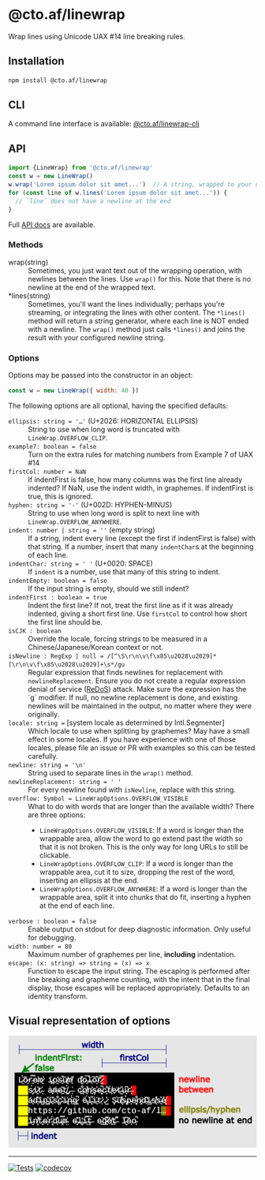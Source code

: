 # @cto.af/linewrap

Wrap lines using Unicode UAX #14 line breaking rules.

## Installation

```sh
npm install @cto.af/linewrap
```

## CLI

A command line interface is available: [@cto.af/linewrap-cli](https://github.com/cto-af/linewrap-cli)

## API

```js
import {LineWrap} from '@cto.af/linewrap'
const w = new LineWrap()
w.wrap('Lorem ipsum dolor sit amet...')  // A string, wrapped to your console length
for (const line of w.lines('Lorem ipsum dolor sit amet...')) {
  // `line` does not have a newline at the end
}
```

Full [API docs](https://cto-af.github.io/linewrap/) are available.

### Methods

<dl>
<dt>wrap(string)</dt>
<dd>Sometimes, you just want text out of the wrapping operation, with newlines
between the lines.  Use <code>wrap()</code> for this.  Note that there is no
newline at the end of the wrapped text.</dd>

<dt>*lines(string)</dt>

<dd>Sometimes, you'll want the lines individually; perhaps you're streaming, or
integrating the lines with other content.  The <code>*lines()</code> method will
return a string generator, where each line is NOT ended with a newline.  The
<code>wrap()</code> method just calls <code>*lines()</code> and joins the result
with your configured newline string.</dd>
</dl>

### Options

Options may be passed into the constructor in an object:

```js
const w = new LineWrap({ width: 40 })
```

The following options are all optional, having the specified defaults:

<dl>
<dt><code>ellipsis: string = '…'</code> (U+2026: HORIZONTAL ELLIPSIS)</dt>
<dd>String to use when long word is truncated with
<code>LineWrap.OVERFLOW_CLIP</code>.</dd>

<dt><code>example7: boolean = false</code></dt>
<dd>Turn on the extra rules for matching numbers from Example 7 of UAX #14</dd>

<dt><code>firstCol: number = NaN</code></dt>
<dd>If indentFirst is false, how many columns was the first line already indented?
If NaN, use the indent width, in graphemes.  If indentFirst is true, this is
ignored.</dd>

<dt><code>hyphen: string = '-'</code> (U+002D: HYPHEN-MINUS)</dt>
<dd>String to use when long word is split to next line with
<code>LineWrap.OVERFLOW_ANYWHERE</code>.</dd>

<dt><code>indent: number | string = ''</code> (empty string)</dt>
<dd>If a string, indent every line (except the first if indentFirst is false) with
that string.  If a number, insert that many <code>indentChar</code>s at the
beginning of each line.</dd>

<dt><code>indentChar: string = ' '</code> (U+0020: SPACE)</dt>
<dd>If <code>indent</code> is a number, use that many of this string to indent.</dd>

<dt><code>indentEmpty: boolean = false</code></dt>
<dd>If the input string is empty, should we still indent?</dd>

<dt><code>indentFirst : boolean = true</code></dt>
<dd>Indent the first line?  If not, treat the first line as if it was already
indented, giving a short first line.  Use <code>firstCol</code> to control how
short the first line should be.</dd>

<dt><code>isCJK : boolean</code></dt>
<dd>Override the locale, forcing strings to be measured in a
Chinese/Japanese/Korean context or not.</dd>

<dt><code>isNewline : RegExp | null = /[^\S\r\n\v\f\x85\u2028\u2029]*[\r\n\v\f\x85\u2028\u2029]+\s*/gu</code></dt>
<dd>Regular expression that finds newlines for replacement with
<code>newlineReplacement</code>.  Ensure you do not create a regular expression
denial of service
(<a href='https://owasp.org/www-community/attacks/Regular_expression_Denial_of_Service_-_ReDoS'>ReDoS</a>)
attack.  Make sure the expression has the `g` modifier.  If null, no newline
replacement is done, and existing newlines will be maintained in the output, no
matter where they were originally.</dd>

<dt><code>locale: string =</code>
[system locale as determined by Intl.Segmenter]</dt>
<dd>Which locale to use when splitting by graphemes? May have a small effect in
some locales.  If you have experience with one of those locales, please file an
issue or PR with examples so this can be tested carefully.</dd>

<dt><code>newline: string = '\n'</code></dt>
<dd>String used to separate lines in the <code>wrap()</code> method.</dd>

<dt><code>newlineReplacement: string = ' '</code></dt>
<dd>For every newline found with <code>isNewline</code>, replace with this
string.</dd>

<dt><code>overflow: Symbol = LineWrapOptions.OVERFLOW_VISIBLE</code></dt>
<dd>What to do with words that are longer than the available width?  There are
three options:
  <ul>
    <li><code>LineWrapOptions.OVERFLOW_VISIBLE</code>: If a word is longer than
    the wrappable area, allow the word to go extend past the width so that it is
    not broken.  This is the only way for long URLs to still be clickable.</li>
    <li><code>LineWrapOptions.OVERFLOW_CLIP</code>: If a word is longer than the
    wrappable area, cut it to size, dropping the rest of the word, inserting an
    ellipsis at the end.</li>
    <li><code>LineWrapOptions.OVERFLOW_ANYWHERE</code>: If a word is longer than
    the wrappable area, split it into chunks that do fit, inserting a hyphen at
    the end of each line.</li>
  </ul>
</dd>

<dt><code>verbose : boolean = false</code></dt>
<dd>Enable output on stdout for deep diagnostic information.  Only useful for
debugging.</dd>

<dt><code>width: number = 80</code></dt>
<dd>Maximum number of graphemes per line, <b>including</b> indentation.</dd>

<dt><code>escape: (x: string) => string = (x) => x</code></dt>
<dd>Function to escape the input string. The escaping is performed after line
breaking and grapheme counting, with the intent that in the final display, those
escapes will be replaced appropriately.  Defaults to an identity transform.</dd>

</dl>

## Visual representation of options

![Visual depiction of linewrap options](https://raw.githubusercontent.com/cto-af/linewrap/main/assets/visual.png)

---
[![Tests](https://github.com/cto-af/linewrap/actions/workflows/node.js.yml/badge.svg)](https://github.com/cto-af/linewrap/actions/workflows/node.js.yml)
[![codecov](https://codecov.io/gh/cto-af/linewrap/branch/main/graph/badge.svg?token=rS0f3lhan5)](https://codecov.io/gh/cto-af/linewrap)
